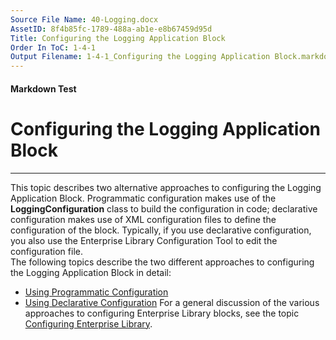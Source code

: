 ```yaml
---
Source File Name: 40-Logging.docx
AssetID: 8f4b85fc-1789-488a-ab1e-e8b67459d95d
Title: Configuring the Logging Application Block
Order In ToC: 1-4-1
Output Filename: 1-4-1_Configuring the Logging Application Block.markdown
---
```


#### Markdown Test ####
# Configuring the Logging Application Block #
----------

This topic describes two alternative approaches to configuring the Logging Application Block. Programmatic configuration makes use of the **LoggingConfiguration** class to build the configuration in code; declarative configuration makes use of XML configuration files to define the configuration of the block. Typically, if you use declarative configuration, you also use the Enterprise Library Configuration Tool to edit the configuration file.  
The following topics describe the two different approaches to configuring the Logging Application Block in detail:  
+ <a href="test-markdown_14086c0b-21bc-4307-b89e-890355f9aa8a.html" xmlns:dt="uuid:C2F41010-65B3-11d1-A29F-00AA00C14882" xmlns:xlink="http://www.w3.org/1999/xlink" xmlns:MSHelp="http://msdn.microsoft.com/mshelp">Using Programmatic Configuration</a>
+ <a href="test-markdown_0d425989-6830-4e25-9fcf-e4dc2db4501a.html" xmlns:dt="uuid:C2F41010-65B3-11d1-A29F-00AA00C14882" xmlns:xlink="http://www.w3.org/1999/xlink" xmlns:MSHelp="http://msdn.microsoft.com/mshelp">Using Declarative Configuration</a>
For a general discussion of the various approaches to configuring Enterprise Library blocks, see the topic <a href="test-markdown_05ae7aff-85e4-46b5-8401-c4df81a2ea00.html" xmlns:dt="uuid:C2F41010-65B3-11d1-A29F-00AA00C14882" xmlns:xlink="http://www.w3.org/1999/xlink" xmlns:MSHelp="http://msdn.microsoft.com/mshelp">Configuring Enterprise Library</a>.  
